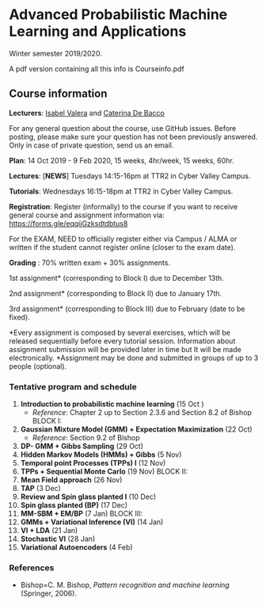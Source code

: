 
# Advanced Probabilistic Machine Learning and Applications

  Winter semester 2019/2020.
  
  A pdf version containing all this info is Courseinfo.pdf

## Course information
**Lecturers**:  [Isabel Valera](https://ivaleram.github.io/) and [Caterina De Bacco](https://www.cdebacco.com/)

For any general question about the course, use GitHub issues. Before posting, please make sure your question has not been previously answered. Only in case of private question, send us an email. 

**Plan**:  14 Oct 2019 - 9 Feb 2020, 15 weeks, 4hr/week, 15 weeks, 60hr.  

**Lectures**:  [__**NEWS**__] Tuesdays 14:15-16pm at TTR2 in Cyber Valley Campus.   

**Tutorials**: Wednesdays 16:15-18pm  at TTR2 in Cyber Valley Campus.   

**Registration**: Register (informally) to the course if you want to receive general course and assignment information via:  https://forms.gle/eqqijGzksdtdbtus8

For the EXAM, NEED to officially register  either via Campus / ALMA or written if the student cannot register online (closer to the exam date).  

**Grading** : 70\% written exam + 30\% assignments.   

1st assignment* (corresponding to Block I) due to December 13th.

2nd assignment* (corresponding to Block II) due to January 17th.

3rd assignment* (corresponding to Block III) due to February (date to be fixed).

*Every assignment is composed by several exercises, which will be released sequentially before every tutorial session. Information about assignment submission will be provided later in time but It will be made electronically. 
*Assignment may be done and submitted in groups of up to 3 people (optional). 

### Tentative program and schedule

 1.  **Introduction to probabilistic machine learning** (15 Oct ) 
     * _Reference_: Chapter 2 up to Section 2.3.6 and Section 8.2 of Bishop
BLOCK I:	
2.  **Gaussian Mixture Model (GMM) + Expectation Maximization** (22 Oct)
    * _Reference_: Section 9.2 of Bishop
3.  **DP- GMM + Gibbs Sampling** (29 Oct)
4.  **Hidden Markov Models (HMMs) + Gibbs** (5 Nov)
5.  **Temporal point Processes (TPPs) I** (12 Nov)
6.  **TPPs + Sequential Monte Carlo** (19 Nov)
BLOCK II:
7.  **Mean Field approach** (26 Nov)
8.  **TAP** (3 Dec)
9.  **Review and Spin glass planted I** (10 Dec)
10. **Spin glass planted (BP)** (17 Dec)
11. **MM-SBM + EM/BP**  (7 Jan)
BLOCK III:
12. **GMMs + Variational Inference (VI)** (14 Jan)
13. **VI + LDA** (21 Jan)
14. **Stochastic VI** (28 Jan)
15. **Variational Autoencoders** (4 Feb)
    

### References

* Bishop=C. M. Bishop, _Pattern recognition and machine learning_ (Springer, 2006).
